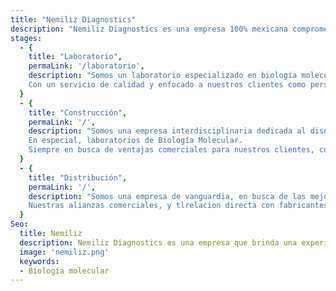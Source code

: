 ```yaml
---
title: "Nemiliz Diagnostics"
description: "Nemiliz Diagnostics es una empresa 100% mexicana comprometida con el significado de su nombre a saber, con la “vida”. Nuestra finalidad es brindar una experiencia de calidad a nuestros clientes y socios de negocios mediante un servicio profesional en Biología Molecular"
stages: 
  - {
    title: "Laboratorio",
    permaLink: '/laboratorio',
    description: "Somos un laboratorio especializado en biología molecular , interesados en la salud de nuestros pacientes y su bienestar. 
    Con un servicio de calidad y enfocado a nuestros clientes como personas y no como un número más."
  }
  - {
    title: "Construcción",
    permaLink: '/',
    description: "Somos una empresa interdisciplinaria dedicada al diseño, construcción y mejoramiento de instalaciones de salud.
    En especial, laboratorios de Biología Molecular.
    Siempre en busca de ventajas comerciales para nuestros clientes, con la mejor relación costo beneficio, y la optimización de tiempos de implementación."
  }
  - {
    title: "Distribución",
    permaLink: '/',
    description: "Somos una empresa de vanguardia, en busca de las mejores tecnologías y productos para nuestros clientes.
    Nuestras alianzas comerciales, y tlrelacion directa con fabricantes nos permiten tener las mejores ofertas dentro del mercado de insumos para laboratorio. Ya sea en equipos, reactivos o consumibles buscamos la satisfacción total de nuestros clientes y el impulso a sus proyectos."
  }
Seo: 
  title: Nemiliz
  description: Nemiliz Diagnostics es una empresa que brinda una experiencia de calidad a nuestros clientes con un servicio profesional en Biología Molecular
  image: 'nemiliz.png'
  keywords:
  - Biología molecular
---
```

